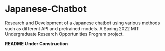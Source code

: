 # Japanese-Chatbot
Research and Development of a Japanese chatbot using various methods such as different API and pretrained models. A Spring 2022 MIT Undergraduate Research Opportunities Program project.

**README Under Construction**

